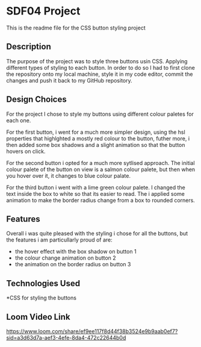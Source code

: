 # SDF04 Project

This is the readme file for the CSS button styling project 

## Description

The purpose of the project was to style three buttons usin CSS. Applying different types of styling to each button. In order to do so I had to first clone the repository onto my local machine, style it in my code editor, commit the changes and push it back to my GitHub repository. 

## Design Choices 

For the project I chose to style my buttons using different colour paletes for each one. 

For the first button, i went for a much more simpler design, using the hsl properties that highlghted a mostly red colour to the button, futher more, i then added some box shadows and a slight animation so that the button hovers on click. 

For the second button i opted for a much more sytlised approach. The initial colour palete of the button on view is a salmon colour palete, but then when you hover over it, it changes to blue colour palate. 

For the third button i went with a lime green colour palete. I changed the text inside the box to white so that its easier to read. The i applied some animation to make the border radius change from a box to rounded corners. 

## Features 

Overall i was quite pleased with the styling i chose for all the buttons, but the features i am particullarly proud of are: 

* the hover effect with the box shadow on button 1 
* the colour change animation on button 2 
* the animation on the border radius on button 3 

## Technologies Used 

*CSS for styling the buttons 

## Loom Video Link 

https://www.loom.com/share/ef9ee117f8d44f38b3524e9b9aab0ef7?sid=a3d63d7a-aef3-4efe-8da4-472c22644b0d


